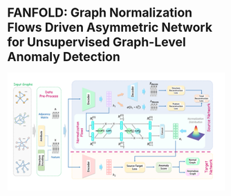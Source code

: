 # FANFOLD: Graph Normalization Flows Driven Asymmetric Network for Unsupervised Graph-Level Anomaly Detection
![Freamwork](fig1.png)
